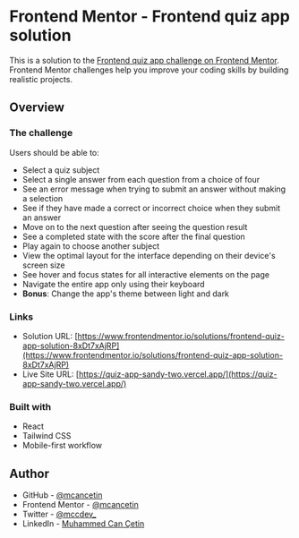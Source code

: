 # Frontend Mentor - Frontend quiz app solution

This is a solution to the [Frontend quiz app challenge on Frontend Mentor](https://www.frontendmentor.io/challenges/frontend-quiz-app-BE7xkzXQnU). Frontend Mentor challenges help you improve your coding skills by building realistic projects.

## Overview

### The challenge

Users should be able to:

- Select a quiz subject
- Select a single answer from each question from a choice of four
- See an error message when trying to submit an answer without making a selection
- See if they have made a correct or incorrect choice when they submit an answer
- Move on to the next question after seeing the question result
- See a completed state with the score after the final question
- Play again to choose another subject
- View the optimal layout for the interface depending on their device's screen size
- See hover and focus states for all interactive elements on the page
- Navigate the entire app only using their keyboard
- **Bonus**: Change the app's theme between light and dark

### Links

- Solution URL: [https://www.frontendmentor.io/solutions/frontend-quiz-app-solution-8xDt7xAjRP](https://www.frontendmentor.io/solutions/frontend-quiz-app-solution-8xDt7xAjRP)
- Live Site URL: [https://quiz-app-sandy-two.vercel.app/](https://quiz-app-sandy-two.vercel.app/)

### Built with

- React
- Tailwind CSS
- Mobile-first workflow

## Author

- GitHub - [@mcancetin](https://github.com/mcancetin)
- Frontend Mentor - [@mcancetin](https://www.frontendmentor.io/profile/mcancetin)
- Twitter - [@mccdev\_](https://twitter.com/mccdev_)
- LinkedIn - [Muhammed Can Çetin](https://www.linkedin.com/in/mcancetin/)
